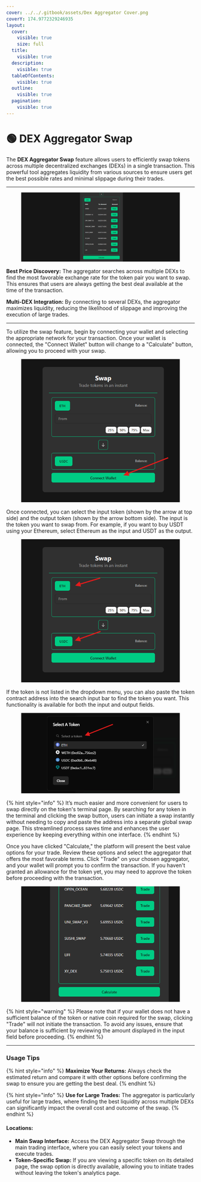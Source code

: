 ```yaml
---
cover: ../../.gitbook/assets/Dex Aggregator Cover.png
coverY: 174.9772329246935
layout:
  cover:
    visible: true
    size: full
  title:
    visible: true
  description:
    visible: true
  tableOfContents:
    visible: true
  outline:
    visible: true
  pagination:
    visible: true
---
```


# 🟢 DEX Aggregator Swap

The **DEX Aggregator Swap** feature allows users to efficiently swap tokens across multiple decentralized exchanges (DEXs) in a single transaction. This powerful tool aggregates liquidity from various sources to ensure users get the best possible rates and minimal slippage during their trades.

***

<figure><img src="../../.gitbook/assets/image (27).png" alt=""><figcaption></figcaption></figure>

**Best Price Discovery:** The aggregator searches across multiple DEXs to find the most favorable exchange rate for the token pair you want to swap. This ensures that users are always getting the best deal available at the time of the transaction.

**Multi-DEX Integration:** By connecting to several DEXs, the aggregator maximizes liquidity, reducing the likelihood of slippage and improving the execution of large trades.

***

To utilize the swap feature, begin by connecting your wallet and selecting the appropriate network for your transaction. Once your wallet is connected, the "Connect Wallet" button will change to a "Calculate" button, allowing you to proceed with your swap.

<figure><img src="../../.gitbook/assets/image (28).png" alt=""><figcaption></figcaption></figure>

Once connected, you can select the input token (shown by the arrow at top side) and the output token (shown by the arrow bottom side). The input is the token you want to swap from. For example, if you want to buy USDT using your Ethereum, select Ethereum as the input and USDT as the output.

<figure><img src="../../.gitbook/assets/image (30).png" alt=""><figcaption></figcaption></figure>

If the token is not listed in the dropdown menu, you can also paste the token contract address into the search input bar to find the token you want. This functionality is available for both the input and output fields.

<figure><img src="../../.gitbook/assets/image (31).png" alt=""><figcaption></figcaption></figure>

{% hint style="info" %}
It’s much easier and more convenient for users to swap directly on the token's terminal page. By searching for any token in the terminal and clicking the swap button, users can initiate a swap instantly without needing to copy and paste the address into a separate global swap page. This streamlined process saves time and enhances the user experience by keeping everything within one interface.
{% endhint %}

Once you have clicked "Calculate," the platform will present the best value options for your trade. Review these options and select the aggregator that offers the most favorable terms. Click "Trade" on your chosen aggregator, and your wallet will prompt you to confirm the transaction. If you haven't granted an allowance for the token yet, you may need to approve the token before proceeding with the transaction.

<figure><img src="../../.gitbook/assets/image (32).png" alt=""><figcaption></figcaption></figure>

{% hint style="warning" %}
Please note that if your wallet does not have a sufficient balance of the token or native coin required for the swap, clicking "Trade" will not initiate the transaction. To avoid any issues, ensure that your balance is sufficient by reviewing the amount displayed in the input field before proceeding.
{% endhint %}

***

### Usage Tips

{% hint style="info" %}
**Maximize Your Returns:** Always check the estimated return and compare it with other options before confirming the swap to ensure you are getting the best deal.
{% endhint %}

{% hint style="info" %}
**Use for Large Trades:** The aggregator is particularly useful for large trades, where finding the best liquidity across multiple DEXs can significantly impact the overall cost and outcome of the swap.
{% endhint %}

#### Locations:

* **Main Swap Interface:** Access the DEX Aggregator Swap through the main trading interface, where you can easily select your tokens and execute trades.
* **Token-Specific Swap:** If you are viewing a specific token on its detailed page, the swap option is directly available, allowing you to initiate trades without leaving the token's analytics page.
